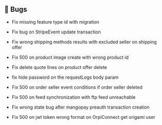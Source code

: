 ## 🐛 Bugs

- Fix missing feature type id with migration

- Fix bug on StripeEvent update transaction

- Fix wrong shipping methods results with excluded seller on shipping offer

- Fix 500 on product image create with wrong product id

- Fix delete quote lines on product offer delete

- fix hide password on the requestLogs body param

- Fix 500 on order seller event conditions if order seller deleted

- Fix 500 on feed synchronization with ftp feed unreachable

- Fix wrong state bug after mangopay preauth transaction creation

- Fix 500 on jwt token wrong format on OrpiConnect get origami user
